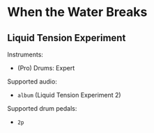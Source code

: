 # When the Water Breaks

## Liquid Tension Experiment

Instruments:

  * (Pro) Drums: Expert

Supported audio:

  * `album` (Liquid Tension Experiment 2)

Supported drum pedals:

  * `2p`

